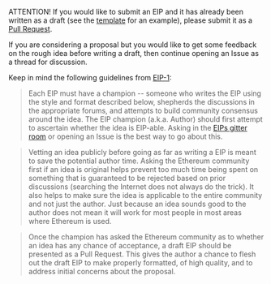 ATTENTION! If you would like to submit an EIP and it has already been written as a draft (see the [template](https://github.com/ethereum/EIPs/blob/master/eip-X.md) for an example), please submit it as a [Pull Request](https://github.com/ethereum/EIPs/pulls).

If you are considering a proposal but you would like to get some feedback on the rough idea before writing a draft, then continue opening an Issue as a thread for discussion.

Keep in mind the following guidelines from [EIP-1](https://github.com/ethereum/EIPs/blob/master/EIPS/eip-1.mediawiki):

> Each EIP must have a champion -- someone who writes the EIP using the style and format described below, shepherds the discussions in the appropriate forums, and attempts to build community consensus around the idea. The EIP champion (a.k.a. Author) should first attempt to ascertain whether the idea is EIP-able. Asking in the [EIPs gitter room](https://gitter.im/ethereum/EIPs) or opening an Issue is the best way to go about this.

> Vetting an idea publicly before going as far as writing a EIP is meant to save the potential author time. Asking the Ethereum community first if an idea is original helps prevent too much time being spent on something that is guaranteed to be rejected based on prior discussions (searching the Internet does not always do the trick). It also helps to make sure the idea is applicable to the entire community and not just the author. Just because an idea sounds good to the author does not mean it will work for most people in most areas where Ethereum is used.

> Once the champion has asked the Ethereum community as to whether an idea has any chance of acceptance, a draft EIP should be presented as a Pull Request. This gives the author a chance to flesh out the draft EIP to make properly formatted, of high quality, and to address initial concerns about the proposal.
